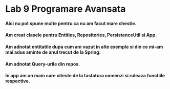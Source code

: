 # Lab 9 Programare Avansata
#### Aici nu pot spune multe pentru ca nu am facut mare chestie.
#### Am creat clasele pentru Entities, Repositories, PersistenceUtil si App.
#### Am adnotat entitatile dupa cum am vazut in alte exemple si din ce mi-am mai adus aminte de anul trecut de la Spring.
#### Am adnotat Query-urile din repos.
#### In app am un main care citeste de la tastatura comenzi si ruleaza functiile respective.